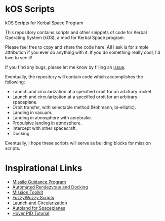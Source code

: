 # kOS Scripts
kOS Scripts for Kerbal Space Program

This repository contains scripts and other snippets of code for Kerbal Operating System (kOS), a mod for Kerbal Space program.

Please feel free to copy and share the code here.  All I ask is for simple attribution if you ever do anything with it.  If you do something really cool, I'd love to see it!

If you find any bugs, please let me know by filling an [issue](https://github.com/Nick2253/kOS-scripts/issues).

Eventually, the repository will contain code which accomplishes the following:
- Launch and circularization at a specified orbit for an arbitrary rocket.
- Launch and circularization at a specified orbit for an arbitrary spaceplane.
- Orbit transfer, with selectable method (Hohmann, bi-elliptic).
- Landing in vacuum.
- Landing in atmosphere with aerobrake.
- Propulsive landing in atmosphere.
- Intercept with other spacecraft.
- Docking.

Eventually, I hope these scripts will serve as building blocks for mission scripts.

# Inspirational Links
- [Missile Guidance Program](https://www.reddit.com/r/KerbalSpaceProgram/comments/2bt9r6/kos_my_new_missile_guidance_program_is_accurate/)
- [Automated Rendezvous and Docking](https://www.reddit.com/r/Kos/comments/2n78zf/i_finally_did_it_automated_rendezvous_and_docking/)
- [Mission Toolkit](http://kos.wikia.com/wiki/Mission_toolkit_v3)
- [FuzzyWuzzy Scripts](https://github.com/FuzzyWuzzie/kOS)
- [Launch and Circularization](https://www.reddit.com/r/Kos/comments/2v1t7c/launch_circularization_script/)
- [Autoland for Spaceplanes](https://www.reddit.com/r/Kos/comments/2m95li/autoland_for_spaceplanes/)
- [Hover PID Tutorial](https://www.reddit.com/r/Kos/comments/3bgh32/hover_pid_tutorial/)
